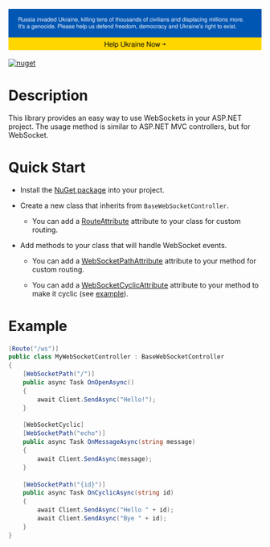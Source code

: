 [![Stand With Ukraine](/docs/img/banner2-direct.svg)](https://vshymanskyy.github.io/StandWithUkraine/)

[![nuget](https://img.shields.io/static/v1?label=NuGet&message=VoDA.WebSockets&color=blue&logo=nuget)](https://www.nuget.org/packages/VoDA.WebSockets)

# Description

This library provides an easy way to use WebSockets in your ASP.NET project. The usage method is similar to ASP.NET MVC controllers, but for WebSocket.

# Quick Start

- Install the [NuGet package](https://www.nuget.org/packages/VoDA.WebSockets) into your project.

- Create a new class that inherits from `BaseWebSocketController`.

  - You can add a [RouteAttribute](https://learn.microsoft.com/en-us/dotnet/api/microsoft.aspnetcore.mvc.routeattribute?view=aspnetcore-7.0) attribute to your class for custom routing.

- Add methods to your class that will handle WebSocket events.

  - You can add a [WebSocketPathAttribute](/VoDA.WebSockets/WebSocketPathAttribute.cs) attribute to your method for custom routing.

  - You can add a [WebSocketCyclicAttribute](/VoDA.WebSockets/WebSocketCyclicAttribute.cs) attribute to your method to make it cyclic (see [example](README.md#example)).

# Example

```csharp
[Route("/ws")]
public class MyWebSocketController : BaseWebSocketController
{
    [WebSocketPath("/")]
    public async Task OnOpenAsync()
    {
        await Client.SendAsync("Hello!");
    }

    [WebSocketCyclic]
    [WebSocketPath("echo")]
    public async Task OnMessageAsync(string message)
    {
        await Client.SendAsync(message);
    }

    [WebSocketPath("{id}")]
    public async Task OnCyclicAsync(string id)
    {
        await Client.SendAsync("Hello " + id);
        await Client.SendAsync("Bye " + id);
    }
}
```
